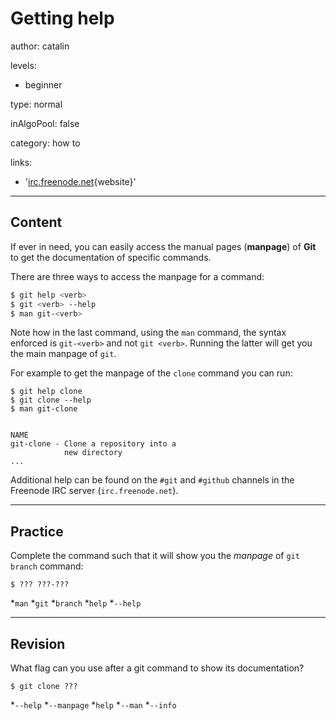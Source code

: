 # Getting help
author: catalin

levels:

  - beginner

type: normal

inAlgoPool: false

category: how to

links:

  - '[irc.freenode.net](irc.freenode.net){website}'

---
## Content

If ever in need, you can easily access the manual pages (**manpage**) of **Git** to get the documentation of specific commands.

There are three ways to access the manpage for a command:
```bash
$ git help <verb>
$ git <verb> --help
$ man git-<verb>
```

Note how in the last command, using the `man` command, the syntax enforced is `git-<verb>` and not `git <verb>`. Running the latter will get you the main manpage of `git`.

For example to get the manpage of the `clone` command you can run:
```
$ git help clone
$ git clone --help
$ man git-clone


NAME
git-clone - Clone a repository into a 
            new directory
...
```

Additional help can be found on the `#git` and `#github` channels in the Freenode IRC server (`irc.freenode.net`).

---
## Practice

Complete the command such that it will show you the *manpage* of `git branch` command:
```
$ ??? ???-???

```

*`man`
*`git`
*`branch`
*`help`
*`--help`

---
## Revision

What flag can you use after a git command to show its documentation?
```
$ git clone ???
```

*`--help`
*`--manpage`
*`help`
*`--man`
*`--info`